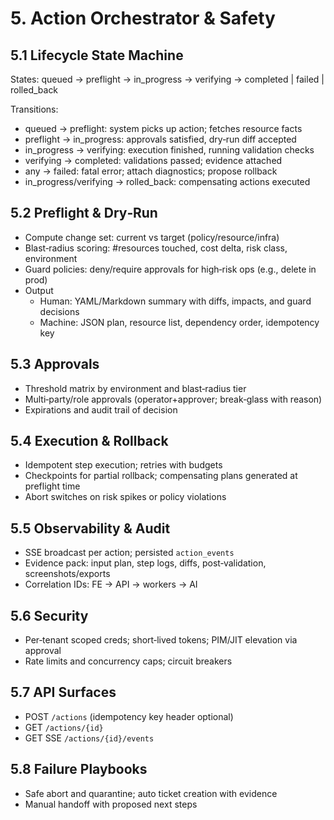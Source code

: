 # 5. Action Orchestrator & Safety

## 5.1 Lifecycle State Machine
States: queued → preflight → in_progress → verifying → completed | failed | rolled_back

Transitions:
- queued → preflight: system picks up action; fetches resource facts
- preflight → in_progress: approvals satisfied, dry‑run diff accepted
- in_progress → verifying: execution finished, running validation checks
- verifying → completed: validations passed; evidence attached
- any → failed: fatal error; attach diagnostics; propose rollback
- in_progress/verifying → rolled_back: compensating actions executed

## 5.2 Preflight & Dry‑Run
- Compute change set: current vs target (policy/resource/infra)
- Blast‑radius scoring: #resources touched, cost delta, risk class, environment
- Guard policies: deny/require approvals for high‑risk ops (e.g., delete in prod)
- Output
  - Human: YAML/Markdown summary with diffs, impacts, and guard decisions
  - Machine: JSON plan, resource list, dependency order, idempotency key

## 5.3 Approvals
- Threshold matrix by environment and blast‑radius tier
- Multi‑party/role approvals (operator+approver; break‑glass with reason)
- Expirations and audit trail of decision

## 5.4 Execution & Rollback
- Idempotent step execution; retries with budgets
- Checkpoints for partial rollback; compensating plans generated at preflight time
- Abort switches on risk spikes or policy violations

## 5.5 Observability & Audit
- SSE broadcast per action; persisted `action_events`
- Evidence pack: input plan, step logs, diffs, post‑validation, screenshots/exports
- Correlation IDs: FE → API → workers → AI

## 5.6 Security
- Per‑tenant scoped creds; short‑lived tokens; PIM/JIT elevation via approval
- Rate limits and concurrency caps; circuit breakers

## 5.7 API Surfaces
- POST `/actions` (idempotency key header optional)
- GET `/actions/{id}`
- GET SSE `/actions/{id}/events`

## 5.8 Failure Playbooks
- Safe abort and quarantine; auto ticket creation with evidence
- Manual handoff with proposed next steps
